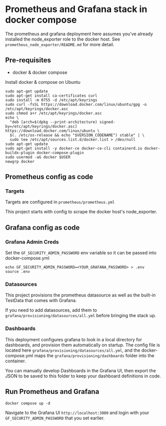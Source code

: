 # Prometheus and Grafana stack in docker compose

The prometheus and grafana deployment here assumes you've already installed the node_exporter role to the docker host. See `prometheus_node_exporter/README.md` for more detail. 

## Pre-requisites

* docker & docker compose

Install docker & compose on Ubuntu
```
sudo apt-get update
sudo apt-get install ca-certificates curl
sudo install -m 0755 -d /etc/apt/keyrings
sudo curl -fsSL https://download.docker.com/linux/ubuntu/gpg -o /etc/apt/keyrings/docker.asc
sudo chmod a+r /etc/apt/keyrings/docker.asc
echo \
  "deb [arch=$(dpkg --print-architecture) signed-by=/etc/apt/keyrings/docker.asc] https://download.docker.com/linux/ubuntu \
  $(. /etc/os-release && echo "$VERSION_CODENAME") stable" | \
  sudo tee /etc/apt/sources.list.d/docker.list > /dev/null
sudo apt-get update
sudo apt-get install -y docker-ce docker-ce-cli containerd.io docker-buildx-plugin docker-compose-plugin
sudo usermod -aG docker $USER
newgrp docker
```

## Prometheus config as code

### Targets

Targets are configured in `prometheus/prometheus.yml`

This project starts with config to scrape the docker host's node_exporter. 

## Grafana config as code

### Grafana Admin Creds

Set the `GF_SECURITY_ADMIN_PASSWORD` env variable so it can be passed into docker-compose.yml
```
echo GF_SECURITY_ADMIN_PASSWORD=<YOUR_GRAFANA_PASSWORD> > .env
source .env
```

### Datasources

This project provisions the prometheus datasource as well as the built-in TestData that comes with Grafana. 

If you need to add datasources, add them to `grafana/provisioning/datasources/all.yml` before bringing the stack up. 

### Dashboards

This deployment configures grafana to look in a local directory for dashboards, and provision them automatically on startup. The config file is located here `grafana/provisioning/datasources/all.yml`, and the docker-compose.yml maps the `grafana/provisioning/dashboards` folder into the container. 

You can manually develop Dashboards in the Grafana UI, then export the JSON to be saved to this folder to keep your dashboard definitions in code. 


## Run Prometheus and Grafana

```
docker compose up -d
```

Navigate to the Grafana UI `http://localhost:3000` and login with your `GF_SECURITY_ADMIN_PASSWORD` that you set earlier. 